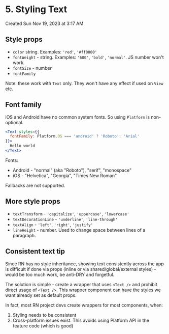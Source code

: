 # 5. Styling Text
Created Sun Nov 19, 2023 at 3:17 AM

## Style props
- `color` string. Examples: `'red'`,  `'#ff0000'`
- `fontWeight` - string. Examples: `'600'`, `'bold'`, `'normal'`. JS number won't work.
- `fontSize` - number
- `fontFamily`

Note: these work with `Text` only. They won't have any effect if used on `View` etc.

## Font family
iOS and Android have no common system fonts. So using `Platform` is non-optional.

```jsx
<Text styles={{ 
  fontFamily: Platform.OS === 'android' ? 'Roboto': 'Arial'
}}>
  Hello world
</Text>
```

Fonts:
- Android - "normal" (aka "Roboto"), "serif", "monospace"
- iOS - "Helvetica", "Georgia", "Times New Roman"

Fallbacks are not supported.

## More style props
- `textTransform` - `'capitalize'`, `'uppercase'`, `'lowercase'`
- `textDecorationLine` - `'underline'`, `'line-through'`
- `textAlign` - `'left'`, `'right'`, `'justify'`
- `lineHeight` - number. Used to change space between lines of a paragraph.

## Consistent text tip
Since RN has no style inheritance, showing text consistently across the app is difficult if done via props (inline or via shared/global/external styles) - would be too much work, be anti-DRY and forgetful.

The solution is simple - create a wrapper that uses `<Text />` and prohibit direct usage of `<Text />`. This wrapper component can have the styles we want already set as default props.

In fact, most RN project devs create wrappers for most components, when:
1. Styling needs to be consistent
2. Cross-platform issues exist. This avoids using Platform API in the feature code (which is good)